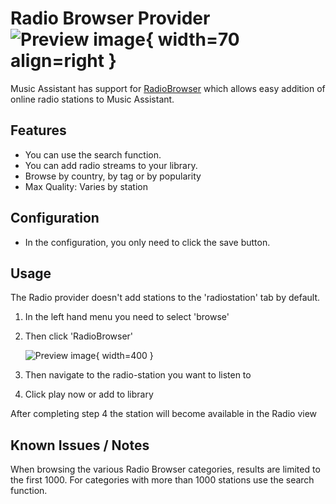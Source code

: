 # Radio Browser Provider ![Preview image](../assets/icons/radiobrowser_icon.png){ width=70 align=right }

Music Assistant has support for [RadioBrowser](https://www.radio-browser.info/) which allows easy addition of online radio stations to Music Assistant.

## Features

- You can use the search function.
- You can add radio streams to your library.
- Browse by country, by tag or by popularity
- Max Quality: Varies by station

## Configuration

- In the configuration, you only need to click the save button. 

## Usage

The Radio provider doesn't add stations to the 'radiostation' tab by default.

1. In the left hand menu you need to select 'browse'
2. Then click 'RadioBrowser'

    ![Preview image](../assets/screenshots/IMG_1181.jpeg){ width=400 }

3. Then navigate to the radio-station you want to listen to
4. Click play now or add to library 

After completing step 4 the station will become available in the Radio view

## Known Issues / Notes

When browsing the various Radio Browser categories, results are limited to the first 1000. For categories with more than 1000 stations use the search function.
